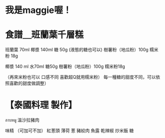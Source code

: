 # 我是maggie喔！


# 食譜＿班蘭葉千層糕

班蘭葉 70ml
椰漿 140ml
糖 50g (液態的糖也可以)
樹薯粉（地瓜粉）100g
糯米粉 18g

椰漿 140 ml
水70ml
糖50g 
樹薯粉（地瓜粉）100g
糯米粉18g 

（再來米粉也可以 口感不同 喜歡超Q就用糯米粉）
每一種糖的甜度不同，可以依照喜歡的甜度做調整）

# 【泰國料理 製作】

ลาบหมู 溫沙拉豬肉

味精 （可加可不加）
紅蔥頭
薄荷
蔥
豬絞肉
魚露
乾辣椒
炒米飯
糖